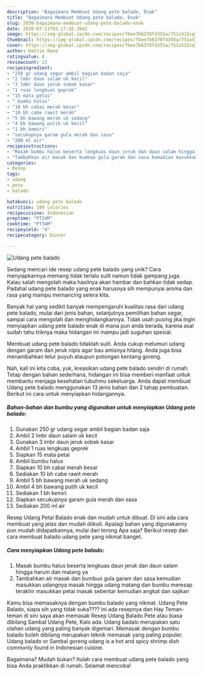 ```yaml
---
description: "Bagaimana Membuat Udang pete balado, Enak"
title: "Bagaimana Membuat Udang pete balado, Enak"
slug: 2030-bagaimana-membuat-udang-pete-balado-enak
date: 2020-07-21T03:17:16.394Z
image: https://img-global.cpcdn.com/recipes/fbee7b6378f4355a/751x532cq70/udang-pete-balado-foto-resep-utama.jpg
thumbnail: https://img-global.cpcdn.com/recipes/fbee7b6378f4355a/751x532cq70/udang-pete-balado-foto-resep-utama.jpg
cover: https://img-global.cpcdn.com/recipes/fbee7b6378f4355a/751x532cq70/udang-pete-balado-foto-resep-utama.jpg
author: Hattie Reed
ratingvalue: 4
reviewcount: 13
recipeingredient:
- "250 gr udang segar ambil bagian badan saja"
- "2 lmbr daun salam uk kecil"
- "3 lmbr daun jeruk sobek kasar"
- "1 ruas lengkuas geprek"
- "15 mata petai"
- " bumbu halus"
- "10 bh cabai merah besar"
- "10 bh cabe rawit merah"
- "5 bh bawang merah uk sedang"
- "4 bh bawang putih uk kecil"
- "1 bh kemiri"
- "secukupnya garam gula merah dan sasa"
- "200 ml air"
recipeinstructions:
- "Masak bumbu halus beserta lengkuas daun jeruk dan daun salam hingga harum dan matang ya"
- "Tambahkan air masak dan bumbuo gula garam dan sasa kemudian masukkan udangnya masak hingga udang matang dan bumbu meresap terakhir masukkan petai masak sebentar kemudian angkat dan sajikan"
categories:
- Resep
tags:
- udang
- pete
- balado

katakunci: udang pete balado 
nutrition: 189 calories
recipecuisine: Indonesian
preptime: "PT24M"
cooktime: "PT34M"
recipeyield: "4"
recipecategory: Dinner

---
```



![Udang pete balado](https://img-global.cpcdn.com/recipes/fbee7b6378f4355a/751x532cq70/udang-pete-balado-foto-resep-utama.jpg)

Sedang mencari ide resep udang pete balado yang unik? Cara menyiapkannya memang tidak terlalu sulit namun tidak gampang juga. Kalau salah mengolah maka hasilnya akan hambar dan bahkan tidak sedap. Padahal udang pete balado yang enak harusnya sih mempunyai aroma dan rasa yang mampu memancing selera kita.

Banyak hal yang sedikit banyak mempengaruhi kualitas rasa dari udang pete balado, mulai dari jenis bahan, selanjutnya pemilihan bahan segar, sampai cara mengolah dan menghidangkannya. Tidak usah pusing jika ingin menyiapkan udang pete balado enak di mana pun anda berada, karena asal sudah tahu triknya maka hidangan ini mampu jadi suguhan spesial.

Membuat udang pete balado tidaklah sulit. Anda cukup melumuri udang dengan garam dan jeruk nipis agar bau amisnya hilang. Anda juga bisa menambahkan telur puyuh ataupun potongan kentang goreng.


Nah, kali ini kita coba, yuk, kreasikan udang pete balado sendiri di rumah. Tetap dengan bahan sederhana, hidangan ini bisa memberi manfaat untuk membantu menjaga kesehatan tubuhmu sekeluarga. Anda dapat membuat Udang pete balado menggunakan 13 jenis bahan dan 2 tahap pembuatan. Berikut ini cara untuk menyiapkan hidangannya.

<!--inarticleads1-->

##### Bahan-bahan dan bumbu yang digunakan untuk menyiapkan Udang pete balado:

1. Gunakan 250 gr udang segar ambil bagian badan saja
1. Ambil 2 lmbr daun salam uk kecil
1. Gunakan 3 lmbr daun jeruk sobek kasar
1. Ambil 1 ruas lengkuas geprek
1. Siapkan 15 mata petai
1. Ambil  bumbu halus
1. Siapkan 10 bh cabai merah besar
1. Sediakan 10 bh cabe rawit merah
1. Ambil 5 bh bawang merah uk sedang
1. Ambil 4 bh bawang putih uk kecil
1. Sediakan 1 bh kemiri
1. Siapkan secukupnya garam gula merah dan sasa
1. Sediakan 200 ml air


Resep Udang Petai Balado enak dan mudah untuk dibuat. Di sini ada cara membuat yang jelas dan mudah diikuti. Apalagi bahan yang digunakanny pun mudah didapatkannya, mulai dari terong Apa saja? Berikut resep dan cara membuat balado udang pete yang nikmat banget. 

<!--inarticleads2-->

##### Cara menyiapkan Udang pete balado:

1. Masak bumbu halus beserta lengkuas daun jeruk dan daun salam hingga harum dan matang ya
1. Tambahkan air masak dan bumbuo gula garam dan sasa kemudian masukkan udangnya masak hingga udang matang dan bumbu meresap terakhir masukkan petai masak sebentar kemudian angkat dan sajikan


Kamu bisa memasaknya dengan bumbu balado yang nikmat. Udang Pete Balado, siapa sih yang tidak suka???? ini ada resepnya dan Hay Teman-teman di sini saya akan memasak Resep Udang Balado Pete atau biasa dibilang Sambal Udang Pete, Kalo ada. Udang badalo merupakan satu olahan udang yang paling banyak digemari. Memasak dengan bumbu balado boleh dibilang merupakan teknik memasak yang paling populer. Udang balado or Sambal goreng udang is a hot and spicy shrimp dish commonly found in Indonesian cuisine. 

Bagaimana? Mudah bukan? Itulah cara membuat udang pete balado yang bisa Anda praktikkan di rumah. Selamat mencoba!
